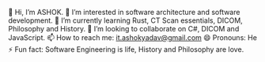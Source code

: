 👋 Hi, I’m ASHOK.
👀 I’m interested in software architecture and software development.
🌱 I’m currently learning Rust, CT Scan essentials, DICOM, Philosophy and History.
💞️ I’m looking to collaborate on C#, DICOM and JavaScript.
📫 How to reach me: it.ashokyadav@gmail.com
😄 Pronouns: He 
⚡ Fun fact: Software Engineering is life, History and Philosophy are love.

<!---
IT-ASHOK/IT-ASHOK is a ✨ special ✨ repository because its `README.md` (this file) appears on your GitHub profile.
You can click the Preview link to take a look at your changes.
--->
